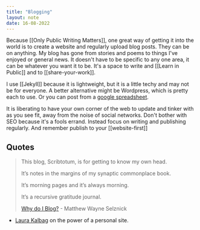 ```yaml
---
title: "Blogging"
layout: note
date: 16-08-2022
---
```


Because [[Only Public Writing Matters]], one great way of getting it into the world is to create a website and regularly upload blog posts. They can be on anything. My blog has gone from stories and poems to things I've enjoyed or general news. It doesn't have to be specific to any one area, it can be whatever you want it to be. It's a space to write and [[Learn in Public]] and to [[share-your-work]].

I use [[Jekyll]] because it is lightweight, but it is a little techy and may not be for everyone. A better alternative might be Wordpress, which is pretty each to use. Or you can post from a <a href="https://sheet-posting.glitch.me/" >google spreadsheet</a>.

It is liberating to have your own corner of the web to update and tinker with as you see fit, away from the noise of social networks. Don't bother with SEO because it's a fools errand. Instead focus on writing and publishing regularly. And remember publish to your [[website-first]]

## Quotes

> This blog, Scribtotum, is for getting to know my own head.
>
> It’s notes in the margins of my synaptic commonplace book.
>
> It’s morning pages and it’s always morning.
>
> It’s a recursive gratitude journal.
> 
> <a href="https://www.mattselznick.com/why-you-should-blog"> Why do I Blog?</a> - Matthew Wayne Selznick
>
-   <a href="https://24ways.org/2019/its-time-to-get-personal/" >Laura Kalbag</a> on the power of a personal site.
